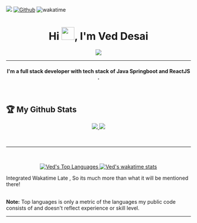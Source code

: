 ![](https://visitor-badge.laobi.icu/badge?page_id=veddesai.veddesai&style=for-the-badge)
[![Github](https://img.shields.io/github/followers/veddesai?label=Follow&style=for-the-badge&logo=github)](https://github.com/veddesai)
![wakatime](https://wakatime.com/badge/user/7ecf49c3-acf9-461f-8eaf-49c7cbb7e6da.svg?style=for-the-badge)

<h1 align="center">Hi <img src="https://media.giphy.com/media/hvRJCLFzcasrR4ia7z/giphy.gif" width="35">, I'm Ved Desai</h1>
<p align="center">
  <a href="https://github.com/veddesai"><img src="https://readme-typing-svg.herokuapp.com?color=%2336BCF7&center=true&vCenter=true&lines=Springboot+Rest+API+Developer.;DSA+Enthusiast.;Learning+new+things+everyday."></a>
</p>
<hr/>
<h4 align="center">I'm a full stack developer with tech stack of Java Springboot and ReactJS .</h4>
<br>



## :trophy: My Github Stats

<div>
  <p align="center">
 <a href="https://github-readme-stats.vercel.app/api?username=veddesai&theme=tokyonight">
  <img src="https://github-readme-stats.vercel.app/api?username=veddesai&count_private=true&show_icons=true&theme=tokyonight&count-private=true&v=2" />
</a>
<a href="https://github-readme-streak-stats.herokuapp.com/?user=veddesai&theme=algolia">
  <img src="https://github-readme-streak-stats.herokuapp.com/?user=veddesai&theme=algolia&count-private=true&v=2" />
</a>
  </p>
</div>
<br/>
<div>

  <hr/>
  <br/>
  <div>
     <p align="center">
       <a href="https://github-readme-stats.vercel.app/api/top-langs/?username=veddesai&langs_count=8&layout=compact&theme=react&hide_border=true&bg_color=0D1117">
          <img alt="Ved's Top Languages" src="https://github-readme-stats.vercel.app/api/top-langs/?username=veddesai&langs_count=8&layout=compact&theme=react&hide_border=true&bg_color=0D1117" />
      </a>
      <a href="https://github-readme-stats.vercel.app/api/wakatime?username=veddesai&layout=compact&theme=react&hide_border=true&bg_color=0D1117&v=2">
          <img alt="Ved's wakatime stats" src="https://github-readme-stats.vercel.app/api/wakatime?username=veddesai&layout=compact&theme=react&hide_border=true&bg_color=0D1117" />
      </a>
       <p>Integrated Wakatime Late , So its much more than what it will be mentioned there!</p>
    </p>
    <br/>
  </div>
 </div>
    <b>Note:</b> Top languages is only a metric of the languages my public code consists of and doesn't reflect experience or skill level.
 <hr/>
 <br/>
